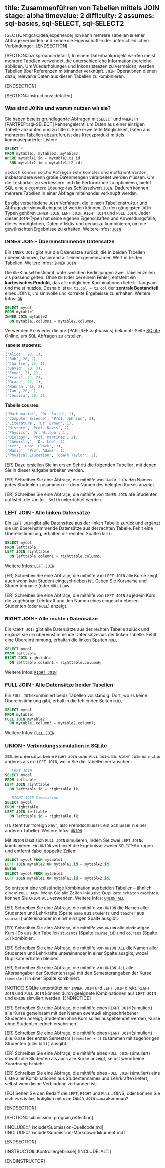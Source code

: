 title: Zusammenführen von Tabellen mittels JOIN
stage: alpha
timevalue: 2
difficulty: 2
assumes: sql-basics, sql-SELECT, sql-SELECT2
---

[SECTION::goal::idea,experience]
Ich kann mehrere Tabellen in einer Abfrage verbinden 
und kenne die Eigenschaften der unterschiedlichen Verbindungen.
[ENDSECTION]

[SECTION::background::default]
In einem Datenbankprojekt werden meist mehrere Tabellen verwendet, 
die unterschiedliche Informationsbereiche abbilden.
Um Wiederholungen und Inkonsistenzen zu vermeiden, 
werden Tabellen über Referenzen miteinander verknüpft.
`JOIN`-Operationen dienen dazu, relevante Daten aus diesen Tabellen zu kombinieren.

[ENDSECTION]

[SECTION::instructions::detailed]

### Was sind JOINs und warum nutzen wir sie?

Sie haben bereits grundlegende Abfragen mit `SELECT` und `WHERE` in [PARTREF::sql-SELECT] 
kennengelernt, um Daten aus einer einzigen Tabelle abzurufen und zu filtern. Eine erweiterte 
Möglichkeit, Daten aus mehreren Tabellen abzurufen, ist das Kreuzprodukt mittels 
kommaseparierter Listen:

```sql
SELECT *
FROM mytable1, mytable2, mytable3
WHERE mytable1.id = mytable2.t1_id
  AND mytable2.id = mytable3.t2_id;
```

Jedoch können solche Abfragen sehr komplex und ineffizient werden, insbesondere wenn große 
Datenmengen verarbeitet werden müssen. Um die Lesbarkeit zu verbessern und die Performance zu 
optimieren, bietet SQL eine elegantere Lösung: das Schlüsselwort `JOIN`. Dadurch können 
mehrere Tabellen in einer Abfrage miteinander verknüpft werden.

Es gibt verschiedene `JOIN`-Verfahren, die je nach Tabellenstruktur und Abfrageziel sinnvoll 
eingesetzt werden können. Zu den gängigsten `JOIN`-Typen gehören `INNER JOIN`, `LEFT JOIN`, 
`RIGHT JOIN` und `FULL JOIN`. Jeder dieser `JOIN`-Typen hat seine eigenen Eigenschaften und 
Anwendungsfälle, die es ermöglichen, Daten effektiv und genau zu kombinieren, um die 
gewünschten Ergebnisse zu erhalten. Weitere Infos: 
[`JOIN`](https://mode.com/sql-tutorial/sql-joins)

<!-- time estimate: 20 min -->

### INNER JOIN - Übereinstimmende Datensätze

Ein `INNER JOIN` gibt nur die Datensätze zurück, die in beiden Tabellen übereinstimmen, 
basierend auf einem gemeinsamen Wert in beiden Tabellen. Weitere Infos: 
[`INNER JOIN`](https://mode.com/sql-tutorial/sql-inner-join)

Die `ON`-Klausel bestimmt, unter welchen Bedingungen zwei Tabellenzeilen als passend gelten. 
Ohne `ON` (oder bei einem Fehler) entsteht ein **kartesisches Produkt**, das alle möglichen 
Kombinationen liefert – langsam und meist nutzlos. Deshalb ist `ON t1.col = t2.col` der 
**zentrale Bestandteil** eines JOINs, um sinnvolle und korrekte Ergebnisse zu erhalten.
Weitere Infos: 
[`ON`](https://mode.com/sql-tutorial/sql-joins-where-vs-on)

```sql
SELECT mycol
FROM mytable1
INNER JOIN mytable2
  ON mytable1.column1 = mytable2.column4;
```

Verwenden Sie wieder die aus [PARTREF::sql-basics] bekannte Seite 
[SQLite Online](https://sqliteonline.com), um SQL Abfragen zu erstellen. 

**Tabelle students:**
```sql
('Alice', 22, 1),
('Bob', 20, 2),
('Charlie', 25, 1),
('David', 23, 3),
('Emma', 21, 2),
('Frank', 24, 3),
('Grace', 22, 1),
('Hannah', 19, 2),
('Ian', 26, 1),
('Jessica', 20, 3);
```

**Tabelle courses:**
```sql
('Mathematics', 'Dr. Smith', 1),
('Computer Science', 'Prof. Johnson', 2),
('Literature', 'Dr. Brown', 1),
('History', 'Prof. Davis', 2),
('Physics', 'Dr. Wilson', 1),
('Biology', 'Prof. Martinez', 2),
('Chemistry', 'Dr. Lee', 1),
('Art', 'Prof. Clark', 2),
('Music', 'Prof. Adams', 1),
('Physical Education', 'Coach Taylor', 2);
```

[ER] Dazu erstellen Sie im ersten Schritt die folgenden Tabellen, mit denen Sie in dieser 
Aufgabe arbeiten werden.

[ER] Schreiben Sie eine Abfrage, die mithilfe von `INNER JOIN` den Namen jedes Studenten 
zusammen mit dem Namen des belegten Kurses anzeigt.

[ER] Schreiben Sie eine Abfrage, die mithilfe von `INNER JOIN` alle Studenten auflistet, 
die von `Dr. Smith` unterrichtet werden.
<!-- time estimate: 25 min -->

### LEFT JOIN - Alle linken Datensätze

Ein `LEFT JOIN` gibt alle Datensätze aus der linken Tabelle zurück und ergänzt sie um
übereinstimmende Datensätze aus der rechten Tabelle. Fehlt eine Übereinstimmung,
erhalten die rechten Spalten `NULL`:

```sql
SELECT mycol
FROM lefttable
LEFT JOIN righttable
  ON lefttable.column1 = righttable.column5;
```

Weitere Infos: 
[`LEFT JOIN`](https://mode.com/sql-tutorial/sql-left-join)

[ER] Schreiben Sie eine Abfrage, die mithilfe von `LEFT JOIN` alle Kurse zeigt, auch 
wenn kein Student eingeschrieben ist. Geben Sie Kursname und Studentenname (oder `NULL`) aus.

[ER] Schreiben Sie eine Abfrage, die mithilfe von `LEFT JOIN` zu jedem Kurs die zugehörige 
Lehrkraft und den Namen eines eingeschriebenen Studenten (oder `NULL`) anzeigt.
<!-- time estimate: 15 min -->

### RIGHT JOIN - Alle rechten Datensätze

Ein `RIGHT JOIN` gibt alle Datensätze aus der rechten Tabelle zurück und ergänzt sie um
übereinstimmende Datensätze aus der linken Tabelle. Fehlt eine Übereinstimmung,
erhalten die linken Spalten `NULL`:

```sql
SELECT mycol
FROM lefttable
RIGHT JOIN righttable
  ON lefttable.column1 = righttable.column6;
```

Weitere Infos: 
[`RIGHT JOIN`](https://mode.com/sql-tutorial/sql-right-join)

### FULL JOIN - Alle Datensätze beider Tabellen

Ein `FULL JOIN` kombiniert beide Tabellen vollständig. Dort, wo es keine Übereinstimmung gibt,
erhalten die fehlenden Seiten `NULL`:

```sql
SELECT mycol
FROM mytable1
FULL JOIN mytable2
  ON mytable1.column3 = mytable2.column7;
```

Weitere Infos: 
[`FULL JOIN`](https://www.w3schools.com/sql/sql_join_full.asp)

### UNION - Verbindungssimulation in SQLite

SQLite unterstützt keine `RIGHT JOIN` oder `FULL JOIN`. 
Ein `RIGHT JOIN` ist nichts anderes als ein `LEFT JOIN`, wenn Sie die Tabellen vertauschen:

```sql
-- LEFT JOIN
SELECT mycol 
FROM lefttable
LEFT JOIN righttable 
  ON lefttable.id = righttable.fk;

-- RIGHT JOIN Simulation 
SELECT mycol 
FROM righttable
LEFT JOIN lefttable 
  ON lefttable.id = righttable.fk;
```

(`fk` steht für "foreign key", also Fremdschlüssel: ein Schlüssel in einer anderen Tabelle).
Weitere Infos: 
[`UNION`](https://mode.com/sql-tutorial/sql-union)

Mit `UNION` lässt sich `FULL JOIN` simulieren, indem Sie zwei `LEFT JOINs` kombinieren. 
Ein `UNION` verbindet die Ergebnisse zweier `SELECT`-Abfragen und entfernt dabei doppelte Zeilen:

```sql
SELECT mycol FROM mytable1
LEFT JOIN mytable2 ON mytable1.id = mytable2.id
UNION
SELECT mycol FROM mytable2
LEFT JOIN mytable1 ON mytable1.id = mytable2.id;
```

So entsteht eine vollständige Kombination aus beiden Tabellen – ähnlich einem `FULL JOIN`.
Wenn Sie alle Zeilen inklusive Duplikate erhalten möchten, können Sie `UNION ALL` verwenden.
Weitere Infos: 
[`UNION ALL`](https://www.w3schools.com/sql/sql_union.asp)

[ER] Schreiben Sie eine Abfrage, die mithilfe von `UNION` die Namen aller Studenten und 
Lehrkräfte (Spalte `name` aus `students` und `teacher` aus `courses`) untereinander in 
einer einzigen Spalte ausgibt.

[ER] Schreiben Sie eine Abfrage, die mithilfe von `UNION` alle eindeutigen Kurs-IDs aus 
den Tabellen `students` (Spalte `course_id`) und `courses` (Spalte `id`) kombiniert.

[ER] Schreiben Sie eine Abfrage, die mithilfe von `UNION ALL` die Namen aller Studenten 
und Lehrkräfte untereinander in einer Spalte ausgibt, wobei Duplikate erhalten bleiben.

[ER] Schreiben Sie eine Abfrage, die mithilfe von `UNION ALL` alle Altersangaben der 
Studenten (`age`) mit den Semesterangaben der Kurse (`semester`) in einer Spalte kombiniert.
<!-- time estimate: 30 min -->

[NOTICE]
SQLite unterstützt nur `INNER JOIN` und `LEFT JOIN` direkt. `RIGHT JOIN` und `FULL JOIN` 
können durch geeignete Kombinationen aus `LEFT JOIN` und `UNION` simuliert werden.
[ENDNOTICE]

[ER] Schreiben Sie eine Abfrage, die mithilfe eines `RIGHT JOIN` (simuliert) alle Kurse 
gemeinsam mit den Namen eventuell eingeschriebener Studenten anzeigt; Studenten ohne Kurs 
sollen ausgeblendet werden, Kurse ohne Studenten jedoch erscheinen.

[ER] Schreiben Sie eine Abfrage, die mithilfe eines `RIGHT JOIN` (simuliert) alle Kurse 
des ersten Semesters (`semester = 1`) zusammen mit zugehörigen Studenten (oder `NULL`) ausgibt.

[ER] Schreiben Sie eine Abfrage, die mithilfe eines `FULL JOIN` (simuliert) sowohl alle 
Studenten als auch alle Kurse anzeigt, selbst wenn keine Zuordnung besteht.

[ER] Schreiben Sie eine Abfrage, die mithilfe eines `FULL JOIN` (simuliert) eine Liste 
aller Kombinationen aus Studentennamen und Lehrkräften liefert, selbst wenn keine Verbindung 
vorhanden ist.
<!-- time estimate: 20 min -->

[EQ] Sehen Sie den Bedarf der `LEFT`, `RIGHT` und `FULL` JOINS, oder können Sie sich 
vorstellen, lediglich mit dem `INNER JOIN` auszukommen?
<!-- time estimate: 10 min -->

[ENDSECTION]

[SECTION::submission::program,reflection]

[INCLUDE::/_include/Submission-Quellcode.md]
[INCLUDE::/_include/Submission-Markdowndokument.md]

[ENDSECTION]

[INSTRUCTOR::Kontrollergebnisse]
[INCLUDE::ALT:]

[ENDINSTRUCTOR]